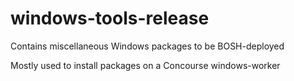 # windows-tools-release

Contains miscellaneous Windows packages to be BOSH-deployed

Mostly used to install packages on a Concourse windows-worker
